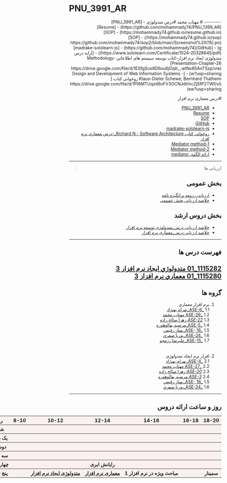 # PNU_3991_AR
<div dir="rtl">
---------
# مهتاب محمد
#درس متدولوژی
- [PNU_3991_AR](https://github.com/mohammady74/PNU_1399_AR)
- [Resume](https://mohammady74.github.io/resume.github.io) 
- [SOP](https://mohammady74.github.io/sop/)
- [SOP](https://github.com/mohammady74/sop2/blob/main/Screenshot%20(15).png)
- [GitHub](https://github.com/mohammady74)
- [madrake-sololearn-js](https://www.sololearn.com/Certificate/1024-20328645/pdf/)
- [ارایه درس متدولوژی ایجاد نرم افزار-کتاب توسعه سیستم های اطلاعاتی Methodology-Presentation-Chapter-26](https://drive.google.com/file/d/1ESfgSce8D6ou6jOqIt__wtNx85AnTSzp/view?usp=sharing)
- [Design and Development of Web Information Systems - Klaus-Dieter Schewe, Bernhard Thalheim  روخوانی کتاب ](https://drive.google.com/file/d/1PI6MTUqzd6oFV3OCNJdIrhcZjSfP2TWf/view?usp=sharing)<br/>

#درس معماری نرم افزار
 - [PNU_3991_AR](https://github.com/mohammady74/PNU_1399_AR)
 - [Resume](https://mohammady74.github.io/resume.github.io) 
 - [SOP](https://mohammady74.github.io/sop/)
 - [GitHub](https://github.com/mohammady74)
 - [madrake-sololearn-js](https://www.sololearn.com/Certificate/1024-20328645/pdf/)
 - [روخوانی کتاب  Richard N.- Software Architecture_-درس معماری نرم افزار ](https://drive.google.com/drive/folders/1prctXuhPRD6HwVGoS2L8afmx9oFcpPsY?usp=sharing)
 - [ Mediator method-1](https://github.com/mohammady74/Mediator-method-1)
 - [ Mediator method-2](https://drive.google.com/file/d/1iqwVSnb_598hG3WXnqe43IcmIFDvAF5z/view?usp=sharing)
 - [ارائه الگوی mediator](https://drive.google.com/file/d/1iqwVSnb_598hG3WXnqe43IcmIFDvAF5z/view?usp=sharing)
 ------------------
> ارزیابی ها

##  بخش عمومی
- [ارزیابی رزومه و انگیزه نامه](https://github.com/mohammady74/r/blob/main/%D8%B1%D8%B2%D9%88%D9%85%D9%87%20%D9%88%20%D8%A7%D9%86%DA%AF%DB%8C%D8%B2%D8%B4%D9%86%D8%A7%D9%85%D9%87.pdf)
- [خلاصه ارزیابی بخش عمومی](https://github.com/mohammady74/-/blob/main/%D8%A7%D8%B1%D8%B2%DB%8C%D8%A7%D8%A8%DB%8C%20%D8%A8%D8%AE%D8%B4%20%D8%B9%D9%85%D9%88%D9%85%DB%8C1%D8%AE%D9%84%D8%A7%D8%B5%D9%87.pdf)

##  بخش دروس ارشد
- [خلاصه ارزیابی درس_متدولوژی توسعه نرم افزار](https://github.com/mohammady74/m/blob/main/%D9%85%D8%AA%D8%AF%D9%88%D9%84%D9%88%DA%98%DB%8C.pdf)
- [خلاصه ارزیابی درس_معماری نرم افزار](https://github.com/mohammady74/m1/blob/main/%D9%85%D8%B9%D9%85%D8%A7%D8%B1%DB%8C%20%D9%86%D8%B1%D9%85%20%D8%A7%D9%81%D8%B2%D8%A7%D8%B1.pdf)
------------------
## فهرست درس ها  

[1115282_01	متدولوژي ايجاد نرم افزار	3](https://github.com/AliRazavi-edu/PNU_3991/tree/master/_MSc/SoftwareDevelopmentMethodologies/1115282_01/28_%D9%85%D9%87%D8%AA%D8%A7%D8%A8%20%D9%85%D8%AD%D9%85%D8%AF)
<br>
[1115280_01	معماري نرم افزار	3](https://github.com/AliRazavi-edu/PNU_3991/tree/master/_MSc/SoftwareArchitecture/1115280_01/26_%D9%85%D9%87%D8%AA%D8%A7%D8%A8%20%D9%85%D8%AD%D9%85%D8%AF)
<br>
------------------
## گروه ها
1. نرم افزار معماری
    <br>
    	 1.1 [_ASE-6_بهرام بهنژاد ](https://github.com/AliRazavi-edu/PNU_3991/tree/master/_MSc/SoftwareArchitecture/06_%D8%A8%D9%87%D8%B1%D8%A7%D9%85%20%D8%A8%D9%87%D9%86%DA%98%D8%A7%D8%AF)    
   	 1.2 [_ASE-26 مهتاب محمد](https://github.com/AliRazavi-edu/PNU_3991/tree/master/_MSc/SoftwareArchitecture/26_%D9%85%D9%87%D8%AA%D8%A7%D8%A8%20%D9%85%D8%AD%D9%85%D8%AF)    
   	 1.3 [_ASE-22_ زهرا صالح زاده](https://github.com/AliRazavi-edu/PNU_3991/tree/master/_MSc/SoftwareDevelopmentMethodologies/1115282_01/21_%D8%B2%D9%87%D8%B1%D8%A7%20%D8%B5%D8%A7%D9%84%D8%AD%20%D8%B2%D8%A7%D8%AF%D9%87)    
   	 1.4  [_ASE-5_مرضيه بهالوهوره](https://github.com/AliRazavi-edu/PNU_3991/tree/master/_MSc/SoftwareArchitecture/05_%D9%85%D8%B1%D8%B6%D9%8A%D9%87%20%D8%A8%D9%87%D8%A7%D9%84%D9%88%D9%87%D9%88%D8%B1%D9%87)
    <br>
	1.5  [_ASE- 16_بهناز رفيعي](https://github.com/AliRazavi-edu/PNU_3991/tree/master/_MSc/SoftwareArchitecture/16_بهناز%20رفيعي)<br>
		1.6  [_ASE-24_پوريا صفري](https://github.com/AliRazavi-edu/PNU_3991/tree/master/_MSc/SoftwareArchitecture/24_پوريا%20صفري)<br>
	1.7  [_ASE-15_عليرضا رزمجو](https://github.com/AliRazavi-edu/PNU_3991/tree/master/_MSc/SoftwareArchitecture/15_عليرضا%20رزمجو)<br>
	<br>
	<br>
2. افزار نرم ایجاد  متدولوژی 
    <br>
    	2.1 [_ASE-4_بهرام بهنژاد ](https://github.com/AliRazavi-edu/PNU_3991/tree/master/_MSc/SoftwareDevelopmentMethodologies/04_%D8%A8%D9%87%D8%B1%D8%A7%D9%85%20%D8%A8%D9%87%D9%86%DA%98%D8%A7%D8%AF)    
   	 2.2 [_ASE-27 مهتاب محمد](https://github.com/AliRazavi-edu/PNU_3991/tree/master/_MSc/SoftwareDevelopmentMethodologies/27_%D9%85%D9%87%D8%AA%D8%A7%D8%A8%20%D9%85%D8%AD%D9%85%D8%AF)    
   	 2.3 [_ASE-20_ زهرا صالح زاده](https://github.com/AliRazavi-edu/PNU_3991/tree/master/_MSc/SoftwareDevelopmentMethodologies/1115282_01/21_%D8%B2%D9%87%D8%B1%D8%A7%20%D8%B5%D8%A7%D9%84%D8%AD%20%D8%B2%D8%A7%D8%AF%D9%87)    
    	2.4 [_ASE-3_ مرضيه بهالوهوره](https://github.com/AliRazaviedu/PNU_3991/tree/master/_MSc/SoftwareDevelopmentMethodologies/03_%D9%85%D8%B1%D8%B6%D9%8A%D9%87%20%D8%A8%D9%87%D8%A7%D9%84%D9%88%D9%87%D9%88%D8%B1%D9%87)<br>
	1.5 [_ASE- 16_بهناز رفيعي](https://github.com/AliRazavi-edu/PNU_3991/tree/master/_MSc/SoftwareArchitecture/16_بهناز%20رفيعي)
	<br>
	1.6 [_ASE-24_پوريا صفري](https://github.com/AliRazavi-edu/PNU_3991/tree/master/_MSc/SoftwareArchitecture/24_پوريا%20صفري)
	<br>
--------------
## روز و ساعت ارائه دروس

<table style="width:1000px;background-color:#faf0f0;">
  <tr>
	<th>18-20</th>
    <th >16-18</th>
    <th >14-16</th>
    <th >12-14</th>
    <th>10-12</th>
    <th>8-10</th>
    <th>روز</th>
  </tr>
  <tr>
    <th ></th>
	<th ></th>
    <th ></th>
    <th ></th>
    <th></th>
    <th></th>
    <th>شنبه</th>
  </tr>
   <tr>
    <th ></th>
	<th ></th>
    <th ></th>
    <th></th>
    <th></th>
    <th ></th>
    <th>یک شنبه</th>
  </tr>
   <tr>
     <th ></th>
	 <th ></th>
     <th ></th>
     <th></th>
     <th></th>
    <th ></th>   
    <th>دوشنبه</th>
  </tr>
   <tr>
    <th ></th>
	<th ></th>
    <th ></th>
    <th></th>
    <th></th>
    <th ></th>
    <th>سه شنبه</th>
  </tr>
   <tr>
    <th ></th>
	<th ></th>
    <th ></th>
    <th>رایانش ابری </th>
    <th></th>
     <th ></th>
    <th>چهارشنبه</th>
  </tr>
   <tr>
    <th > سمینار</th>
	<th ></th>
     <th >مباحث ویژه در نرم افزار 1</th>
     <th ><a  href="https://github.com/AliRazavi-edu/PNU_3991/tree/master/_MSc/SoftwareArchitecture">معماری نرم افزار</a></th>
     <th><a  href="https://github.com/AliRazavi-edu/PNU_3991/tree/master/_MSc/SoftwareDevelopmentMethodologies">متدولوژی ایجاد نرم افزار</a></th>
    <th></th>
    <th>پنج شنبه</th>
  </tr>
</table>
